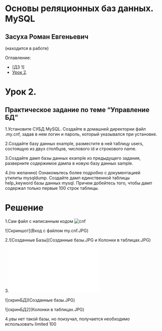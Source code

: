# Основы реляционных баз данных. MySQL
## Засуха Роман Евгеньевич
(находится в работе)

Оглавление:
- [ДЗ 1]
- [Урок 2](#Урок-2).


# Урок 2.
## Практическое задание по теме “Управление БД”

1.Установите СУБД MySQL. Создайте в домашней директории файл .my.cnf, задав в нем логин и пароль, который указывался при установке.

2.Создайте базу данных example, разместите в ней таблицу users, состоящую из двух столбцов, числового id и строкового name.

3.Создайте дамп базы данных example из предыдущего задания, разверните содержимое дампа в новую базу данных sample.

4.(по желанию) Ознакомьтесь более подробно с документацией утилиты mysqldump. Создайте дамп единственной таблицы help_keyword базы данных mysql. Причем добейтесь того, чтобы дамп содержал только первые 100 строк таблицы.

# Решение

1.Сам файл с написанным кодом
![cnf](.my.cnf)

![Скриншот](Вход с файлом my.cnf.JPG)

2.![Созданные Базы](Созданные базы.JPG и Колонки в таблицах.JPG)

3.![скрипт дампа](example.sql)

![скринБД](Созданные базы.JPG)  

![скринБД2](Колонки в таблицах.JPG)

4.увы нет такой базы, но поизучал, получается необходимо использовать limited 100
